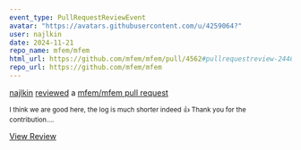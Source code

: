 ```yaml
---
event_type: PullRequestReviewEvent
avatar: "https://avatars.githubusercontent.com/u/4259064?"
user: najlkin
date: 2024-11-21
repo_name: mfem/mfem
html_url: https://github.com/mfem/mfem/pull/4562#pullrequestreview-2446171426
repo_url: https://github.com/mfem/mfem
---
```


<a href='https://github.com/najlkin' target='_blank'>najlkin</a> <a href='https://github.com/mfem/mfem/pull/4562#pullrequestreview-2446171426' target='_blank'>reviewed</a> a <a href='https://github.com/mfem/mfem/pull/4562' target='_blank'>mfem/mfem pull request</a>

<small>I think we are good here, the log is much shorter indeed 👍 Thank you for the contribution....</small>

<a href='https://github.com/mfem/mfem/pull/4562#pullrequestreview-2446171426' target='_blank'>View Review</a>